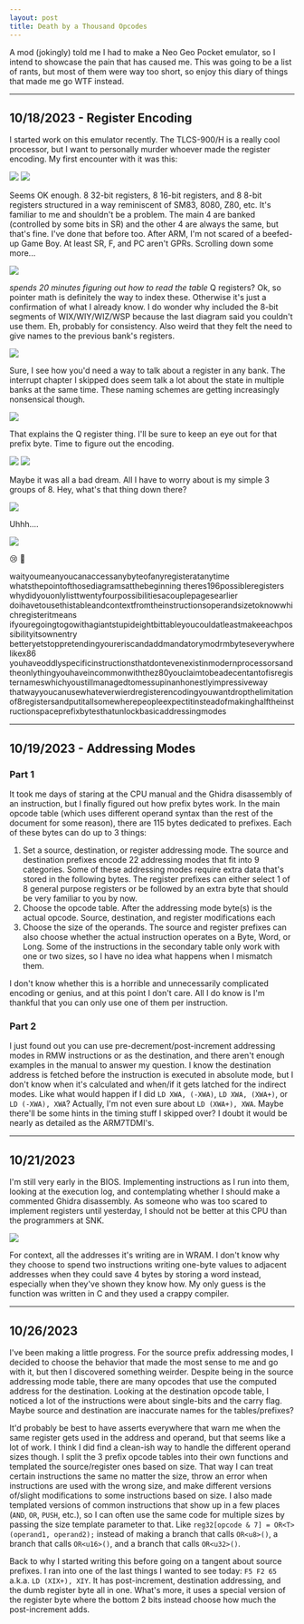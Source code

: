 ```yaml
---
layout: post
title: Death by a Thousand Opcodes
---
```


A mod (jokingly) told me I had to make a Neo Geo Pocket emulator, so I intend to showcase the pain that has caused me. This was going to be a list of rants, but most of them were way too short, so enjoy this diary of things that made me go WTF instead.

---
## 10/18/2023 - Register Encoding

I started work on this emulator recently. The TLCS-900/H is a really cool processor, but I want to personally murder whoever made the register encoding. My first encounter with it was this:

![](/assets/image/ngpc-rants/register-encoding-1.png)
![](/assets/image/ngpc-rants/register-encoding-2.png)

Seems OK enough. 8 32-bit registers, 8 16-bit registers, and 8 8-bit registers structured in a way reminiscent of SM83, 8080, Z80, etc. It's familiar to me and shouldn't be a problem. The main 4 are banked (controlled by some bits in SR) and the other 4 are always the same, but that's fine. I've done that before too. After ARM, I'm not scared of a beefed-up Game Boy. At least SR, F, and PC aren't GPRs. Scrolling down some more...

![](/assets/image/ngpc-rants/register-encoding-3.png)

*spends 20 minutes figuring out how to read the table* Q registers? Ok, so pointer math is definitely the way to index these. Otherwise it's just a confirmation of what I already know. I do wonder why included the 8-bit segments of WIX/WIY/WIZ/WSP because the last diagram said you couldn't use them. Eh, probably for consistency. Also weird that they felt the need to give names to the previous bank's registers.

![](/assets/image/ngpc-rants/register-encoding-4.png)

Sure, I see how you'd need a way to talk about a register in any bank. The interrupt chapter I skipped does seem talk a lot about the state in multiple banks at the same time. These naming schemes are getting increasingly nonsensical though.

![](/assets/image/ngpc-rants/register-encoding-5.png)

That explains the Q register thing. I'll be sure to keep an eye out for that prefix byte. Time to figure out the encoding.

![](/assets/image/ngpc-rants/register-encoding-6.png)
![](/assets/image/ngpc-rants/register-encoding-7.png)

Maybe it was all a bad dream. All I have to worry about is my simple 3 groups of 8. Hey, what's that thing down there?

![](/assets/image/ngpc-rants/register-encoding-8.png)

Uhhh....

![](/assets/image/ngpc-rants/register-encoding-9.png)

😢 🔫

waityoumeanyoucanaccessanybyteofanyregisteratanytime whatsthepointofthosediagramsatthebeginning theres196possibleregisters whydidyouonlylisttwentyfourpossibilitiesacouplepagesearlier doihavetousethistableandcontextfromtheinstructionsoperandsizetoknowwhichregisteritmeans ifyouregoingtogowithagiantstupideightbittableyoucouldatleastmakeeachpossibilityitsownentry betteryetstoppretendingyoureriscandaddmandatorymodrmbyteseverywherelikex86 youhaveoddlyspecificinstructionsthatdontevenexistinmodernprocessorsandtheonlythingyouhaveincommonwiththez80youclaimtobeadecentantofisregisternameswhichyoustillmanagedtomessupinanhonestlyimpressiveway thatwayyoucanusewhateverwierdregisterencodingyouwantdropthelimitationof8registersandputitallsomewherepeopleexpectitinsteadofmakinghalftheinstructionspaceprefixbytesthatunlockbasicaddressingmodes 


---
## 10/19/2023 - Addressing Modes

### Part 1

It took me days of staring at the CPU manual and the Ghidra disassembly of an instruction, but I finally figured out how prefix bytes work. In the main opcode table (which uses different operand syntax than the rest of the document for some reason), there are 115 bytes dedicated to prefixes. Each of these bytes can do up to 3 things:

1. Set a source, destination, or register addressing mode. The source and destination prefixes encode 22 addressing modes that fit into 9 categories. Some of these addressing modes require extra data that's stored in the following bytes. The register prefixes can either select 1 of 8 general purpose registers or be followed by an extra byte that should be very familiar to you by now.
2. Choose the opcode table. After the addressing mode byte(s) is the actual opcode. Source, destination, and register modifications each 
3. Choose the size of the operands. The source and register prefixes can also choose whether the actual instruction operates on a Byte, Word, or Long. Some of the instructions in the secondary table only work with one or two sizes, so I have no idea what happens when I mismatch them.

I don't know whether this is a horrible and unnecessarily complicated encoding or genius, and at this point I don't care. All I do know is I'm thankful that you can only use one of them per instruction. 

### Part 2

I just found out you can use pre-decrement/post-increment addressing modes in RMW instructions or as the destination, and there aren't enough examples in the manual to answer my question. I know the destination address is fetched before the instruction is executed in absolute mode, but I don't know when it's calculated and when/if it gets latched for the indirect modes. Like what would happen if I did `LD XWA, (-XWA)`, `LD XWA, (XWA+)`, or `LD (-XWA), XWA`? Actually, I'm not even sure about `LD (XWA+), XWA`. Maybe there'll be some hints in the timing stuff I skipped over? I doubt it would be nearly as detailed as the ARM7TDMI's.

---
## 10/21/2023

I'm still very early in the BIOS. Implementing instructions as I run into them, looking at the execution log, and contemplating whether I should make a commented Ghidra disassembly. As someone who was too scared to implement registers until yesterday, I should not be better at this CPU than the programmers at SNK.

![](/assets/image/ngpc-rants/dumb-bios.png)

For context, all the addresses it's writing are in WRAM. I don't know why they choose to spend two instructions writing one-byte values to adjacent addresses when they could save 4 bytes by storing a word instead, especially when they've shown they know how. My only guess is the function was written in C and they used a crappy compiler.

---
## 10/26/2023

I've been making a little progress. For the source prefix addressing modes, I decided to choose the behavior that made the most sense to me and go with it, but then I discovered something weirder. Despite being in the source addressing mode table, there are many opcodes that use the computed address for the destination. Looking at the destination opcode table, I noticed a lot of the instructions were about single-bits and the carry flag. Maybe source and destination are inaccurate names for the tables/prefixes?

It'd probably be best to have asserts everywhere that warn me when the same register gets used in the address and operand, but that seems like a lot of work. I think I did find a clean-ish way to handle the different operand sizes though. I split the 3 prefix opcode tables into their own functions and templated the source/register ones based on size. That way I can treat certain instructions the same no matter the size, throw an error when instructions are used with the wrong size, and make different versions of/slight modifications to some instructions based on size. I also made templated versions of common instructions that show up in a few places (`AND`, `OR`, `PUSH`, etc.), so I can often use the same code for multiple sizes by passing the size template parameter to that. Like `reg32[opcode & 7] = OR<T>(operand1, operand2);` instead of making a branch that calls `OR<u8>()`, a branch that calls `OR<u16>()`, and a branch that calls `OR<u32>()`.

Back to why I started writing this before going on a tangent about source prefixes. I ran into one of the last things I wanted to see today: `F5 F2 65` a.k.a. `LD (XIX+), XIY`. It has post-increment, destination addressing, and the dumb register byte all in one. What's more, it uses a special version of the register byte where the bottom 2 bits instead choose how much the post-increment adds.